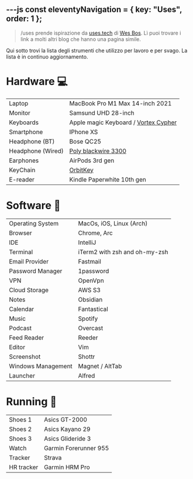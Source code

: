 ---js
const eleventyNavigation = {
	key: "Uses",
	order: 1
};
---

> /uses prende ispirazione da [uses.tech](https://uses.tech) di [Wes Bos](https://wesbos.com/). Lì puoi trovare i link a molti altri blog che hanno una pagina simile.

Qui sotto trovi la lista degli strumenti che utilizzo per lavoro e per svago. La lista è in continuo aggiornamento.

# Hardware 💻
|                   |                                                                                                                  |
|-------------------|------------------------------------------------------------------------------------------------------------------|
| Laptop            | MacBook Pro M1 Max 14-inch 2021                                                                                  |
| Monitor           | Samsund UHD 28-inch                                                                                              |
| Keyboards         | Apple magic Keyboard / [Vortex Cypher](https://vortexgear.store/products/cypher-single-spacebar-us1)             |
| Smartphone        | IPhone XS                                                                                                        |
| Headphone (BT)    | Bose QC25                                                                                                        |
| Headphone (Wired) | [Poly blackwire 3300](https://www.poly.com/us/en/support/products/usb-headsets/blackwire/blackwire-3300)         |
| Earphones         | AirPods 3rd gen                                                                                                  |
| KeyChain          | [OrbitKey](https://www.orbitkey.eu/collections/key-organiser/products/orbitkey-2-0-leather?variant=45990252806)  |
| E-reader          | Kindle Paperwhite 10th gen                                                                                       |

# Software 📀
|                    |                               |
|--------------------|-------------------------------|
| Operating System   | MacOs, iOS, Linux (Arch)      |
| Browser            | Chrome, Arc                   |
| IDE                | IntelliJ                      |
| Terminal           | iTerm2 with zsh and oh-my-zsh |
| Email Provider     | Fastmail                      |
| Password Manager   | 1password                     |
| VPN                | OpenVpn                       |
| Cloud Storage      | AWS S3                        |
| Notes              | Obsidian                      |
| Calendar           | Fantastical                   |
| Music              | Spotify                       |
| Podcast            | Overcast                      |
| Feed Reader        | Reeder                        |
| Editor             | Vim                           |
| Screenshot         | Shottr                        |
| Windows Management | Magnet / AltTab               |
| Launcher           | Alfred                        |


# Running 👟
|            |                       |
|------------|-----------------------|
| Shoes 1    | Asics GT-2000         |
| Shoes 2    | Asics Kayano 29       |
| Shoes 3    | Asics Glideride 3     |
| Watch      | Garmin Forerunner 955 |
| Tracker    | Strava                |
| HR tracker | Garmin HRM Pro        |

